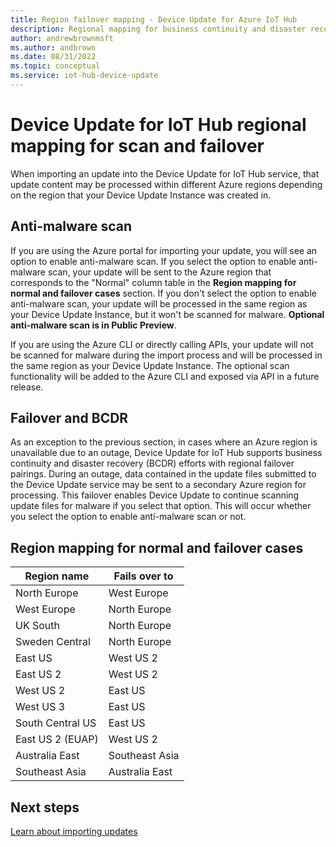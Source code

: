 ```yaml
---
title: Region failover mapping - Device Update for Azure IoT Hub
description: Regional mapping for business continuity and disaster recovery (BCDR) for Device Update for IoT Hub.
author: andrewbrownmsft
ms.author: andbrown
ms.date: 08/31/2022
ms.topic: conceptual
ms.service: iot-hub-device-update
---
```


# Device Update for IoT Hub regional mapping for scan and failover 

When importing an update into the Device Update for IoT Hub service, that update content may be processed within different Azure regions depending on the region that your Device Update Instance was created in.

## Anti-malware scan

If you are using the Azure portal for importing your update, you will see an option to enable anti-malware scan. If you select the option to enable anti-malware scan, your update will be sent to the Azure region that corresponds to the "Normal" column table in the **Region mapping for normal and failover cases** section. If you don't select the option to enable anti-malware scan, your update will be processed in the same region as your Device Update Instance, but it won't be scanned for malware. **Optional anti-malware scan is in Public Preview**.

If you are using the Azure CLI or directly calling APIs, your update will not be scanned for malware during the import process and will be processed in the same region as your Device Update Instance. The optional scan functionality will be added to the Azure CLI and exposed via API in a future release.

## Failover and BCDR

As an exception to the previous section, in cases where an Azure region is unavailable due to an outage, Device Update for IoT Hub supports business continuity and disaster recovery (BCDR) efforts with regional failover pairings. During an outage, data contained in the update files submitted to the Device Update service may be sent to a secondary Azure region for processing. This failover enables Device Update to continue scanning update files for malware if you select that option. This will occur whether you select the option to enable anti-malware scan or not.

## Region mapping for normal and failover cases

| Region name |  Fails over to
| --- | --- |
| North Europe | West Europe |
| West Europe | North Europe |
| UK South | North Europe |
| Sweden Central | North Europe |
| East US | West US 2 |
| East US 2 | West US 2 |
| West US 2 | East US |
| West US 3 | East US |
| South Central US | East US |
| East US 2 (EUAP) | West US 2 |
| Australia East | Southeast Asia |
| Southeast Asia | Australia East |

## Next steps

[Learn about importing updates](.\import-update.md)

